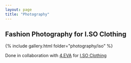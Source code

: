 ```yaml
---
layout: page
title: "Photography"
---
```


## Fashion Photography for I.SO Clothing

{% include gallery.html folder="photography/iso" %}

Done in collaboration with [4.EVA](<https://www.instagram.com/4e.v.a/>) for [I.SO Clothing](<https://www.instagram.com/i.so__clothing/>)
